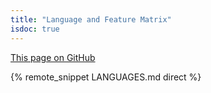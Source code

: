 ```yaml
---
title: "Language and Feature Matrix"
isdoc: true
---
```


[This page on GitHub](https://github.com/apache/thrift/blob/master/LANGUAGES.md)

{% remote_snippet LANGUAGES.md direct %}

